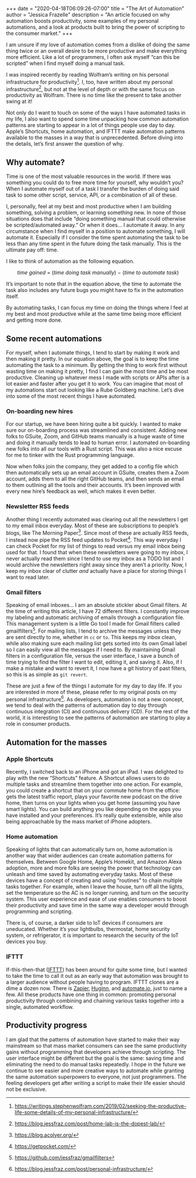 +++
date = "2020-04-18T06:09:26-07:00"
title = "The Art of Automation"
author = "Jessica Frazelle"
description = "An article focused on why automation boosts productivity, some examples of my personal automations, and a look at products built to bring the power of scripting to the consumer market."
+++

I am unsure if my love of automation comes from a dislike of doing the same thing twice or an overall desire to be more productive and make everything more efficient. Like a lot of programmers, I often ask myself “can this be scripted” when I find myself doing a manual task.

I was inspired recently by reading Wolfram’s writing on his personal infrastructure for productivity[^1]. I, too, have written about my personal infrastructure[^2], but not at the level of depth or with the same focus on productivity as Wolfram. There is no time like the present to take another swing at it! 

Not only do I want to touch on some of the ways I have automated tasks in my life, I also want to spend some time unpacking how common automation patterns are starting to appear in a lot of things people use day to day. Apple’s Shortcuts, home automation, and IFTTT make automation patterns available to the masses in a way that is unprecedented. Before diving into the details, let’s first answer the question of why.

## Why automate?

Time is one of the most valuable resources in the world. If there was something you could do to free more time for yourself, why wouldn’t you? When I automate myself out of a task I transfer the burden of doing said task to some other script, service, API, or a combination of all of these. 

I, personally, feel at my best and most productive when I am building something, solving a problem, or learning something new. In none of those situations does that include “doing something manual that could otherwise be scripted/automated away.” Or when it does… I automate it away. In any circumstance when I find myself in a position to automate something, I will automate it. Especially if I consider the time spent automating the task to be less than any time spent in the future doing the task manually. This is the ultimate pay off: time.

I like to think of automation as the following equation.

$$
\begin{equation}
time \  gained \  =  \  (time \  doing \  task \  manually) \  - \  (time \  to \  automate \  task)
\end{equation}
$$

It’s important to note that in the equation above, the time to automate the task also includes any future bugs you might have to fix in the automation itself.

By automating tasks, I can focus my time on doing the things where I feel at my best and most productive while at the same time being more efficient and getting more done.

## Some recent automations

For myself, when I automate things, I tend to start by making it work and then making it pretty. In our equation above, the goal is to keep the time automating the task to a minimum. By getting the thing to work first without wasting time on making it pretty, I find I can gain the most time and be most productive. Cleaning up whatever mess I made with scripts or APIs after is a lot easier and faster after you get it to work. You can imagine that most of my automations start out looking like a Rube Goldberg machine. Let’s dive into some of the most recent things I have automated. 

### On-boarding new hires

For our startup, we have been hiring quite a bit quickly. I wanted to make sure our on-boarding process was streamlined and consistent. Adding new folks to GSuite, Zoom, and GitHub teams manually is a huge waste of time and doing it manually tends to lead to human error. I automated on-boarding new folks into all our tools with a Rust script. This was also a nice excuse for me to tinker with the Rust programming language. 

Now when folks join the company, they get added to a config file which then automatically sets up an email account in GSuite, creates them a Zoom account, adds them to all the right GitHub teams, and then sends an email to them outlining all the tools and their accounts. It’s been improved with every new hire’s feedback as well, which makes it even better.

### Newsletter RSS feeds

Another thing I recently automated was clearing out all the newsletters I get to my email inbox everyday. Most of these are subscriptions to people’s blogs, like The Morning Paper[^3]. Since most of these are actually RSS feeds, I instead now pipe the RSS feed updates to Pocket[^4]. This way everyday I can check Pocket for my list of things to read versus my email inbox being used for that. I found that when these newsletters were going to my inbox, I never actually read them since I tend to use my inbox as a TODO list and I would archive the newsletters right away since they aren’t a priority. Now, I keep my inbox clear of clutter _and_ actually have a place for storing things I want to read later.

### Gmail filters

Speaking of email inboxes… I am an absolute stickler about Gmail filters. At the time of writing this article, I have 72 different filters. I constantly improve my labeling and automatic archiving of emails through a configuration file. This management system is a little Go tool I made for Gmail filters called gmailfilters[^5]. For mailing lists, I tend to archive the messages unless they are sent directly to me, whether in `cc` or `to`. This keeps my inbox clean, while also making sure each mailing list gets sorted into its own Gmail label so I can easily view all the messages if I need to. By maintaining Gmail filters in a configuration file, versus the user interface, I save a bunch of time trying to find the filter I want to edit, editing it, and saving it. Also, if I make a mistake and want to revert it, I now have a git history of past filters, so this is as simple as `git revert`.

These are just a few of the things I automate for my day to day life. If you are interested in more of these, please refer to my original posts on my personal infrastructure[^6]. As developers, automation is not a new concept, we tend to deal with the patterns of automation day to day through continuous integration (CI) and continuous delivery (CD). For the rest of the world, it is interesting to see the patterns of automation are starting to play a role in consumer products.

## Automation for the masses

### Apple Shortcuts

Recently, I switched back to an iPhone and got an iPad. I was delighted to play with the new “Shortcuts” feature. A Shortcut allows users to do multiple tasks and streamline them together into one action. For example, you could create a shortcut that on your commute home from the office: gets the latest traffic report, plays your favorite new podcast on the drive home, then turns on your lights when you get home (assuming you have smart lights). You can build anything you like depending on the apps you have installed and your preferences. It’s really quite extensible, while also being approachable by the mass market of iPhone adopters.

### Home automation

Speaking of lights that can automatically turn on, home automation is another way that wider audiences can create automation patterns for themselves. Between Google Home, Apple’s Homekit, and Amazon Alexa adoption, more and more folks are seeing the power that technology can unleash and time saved by automating everyday tasks. Most of these devices have a concept of creating and using “routines” to chain multiple tasks together. For example, when I leave the house, turn off all the lights, set the temperature so the AC is no longer running, and turn on the security system. This user experience and ease of use enables consumers to boost their productivity and save time in the same way a developer would through programming and scripting. 

There is, of course, a darker side to IoT devices if consumers are uneducated. Whether it’s your lightbulbs, thermostat, home security system, or refrigerator, it is important to research the security of the IoT devices you buy.

### IFTTT

If-this-then-that ([IFTTT](https://ifttt.com/)) has been around for quite some time, but I wanted to take the time to call it out as an early way that automation was brought to a larger audience without people having to program. IFTTT clones are a dime a dozen now. There is [Zapier](https://zapier.com/home), [Huginn](https://github.com/huginn/huginn), and [automate.io](https://automate.io/), just to name a few. All these products have one thing in common: promoting personal productivity through combining and chaining various tasks together into a single, automated workflow.

## Productivity progress

I am glad that the patterns of automation have started to make their way mainstream so that mass market consumers can see the same productivity gains without programming that developers achieve through scripting. The user interface might be different but the goal is the same: saving time and eliminating the need to do manual tasks repeatedly. I hope in the future we continue to see easier and more creative ways to automate while granting the same automation superpowers to everyone, not just programmers. The feeling developers get after writing a script to make their life easier should not be exclusive.


[^1]: https://writings.stephenwolfram.com/2019/02/seeking-the-productive-life-some-details-of-my-personal-infrastructure/
[^2]: https://blog.jessfraz.com/post/home-lab-is-the-dopest-lab/
[^3]: https://blog.acolyer.org/
[^4]: https://getpocket.com/
[^5]: https://github.com/jessfraz/gmailfilters
[^6]: https://blog.jessfraz.com/post/personal-infrastructure/
